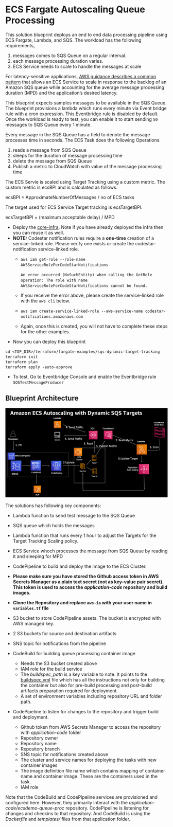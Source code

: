 # ECS Fargate Autoscaling Queue Processing

This solution blueprint deploys an end to end data processing pipeline using ECS Fargate, Lambda, and SQS. The workload has the following requirements,

1. messages comes to SQS Queue on a regular interval.
2. each message processing duration varies.
3. ECS Service needs to scale to handle the messages at scale

For latency-sensitive applications, [AWS guidance describes a common pattern](https://docs.aws.amazon.com/autoscaling/ec2/userguide/as-using-sqs-queue.html) that allows an ECS Service to scale in response to the backlog of an Amazon SQS queue while accounting for the average message processing duration (MPD) and the application’s desired latency.

This blueprint expects samples messages to be available in the SQS Queue. The blueprint provisions a lambda which runs every minute via Event bridge rule with a cron expression. This Eventbridge rule is disabled by default. Once the workload is ready to test, you can enable it to start sending `50` messages to SQS Queue every 1 minute. 

Every message in the SQS Queue has a field to denote the message processes time in seconds. The ECS Task does the following Operations.

1. reads a message from SQS Queue
2. sleeps for the duration of message processing time
3. delete the message from SQS Queue
4. Publish a metric to CloudWatch with value of the message processing time

The ECS Servie is scaled using Target Tracking using a custom metric. The custom metric is ecsBPI and is calculated as follows.

ecsBPI =  ApproximateNumberOfMessages / no of ECS tasks

The target used for ECS Service Target tracking is ecsTargetBPI.

ecsTargetBPI = (maximum acceptable delay) / MPD


* Deploy the [core-infra](../core-infra/README.md). Note if you have already deployed the infra then you can reuse it as well.
* **NOTE:** Codestar notification rules require a **one-time** creation of a service-linked role. Please verify one exists or create the codestar-notification service-linked role.
  * `aws iam get-role --role-name AWSServiceRoleForCodeStarNotifications`

    ```An error occurred (NoSuchEntity) when calling the GetRole operation: The role with name AWSServiceRoleForCodeStarNotifications cannot be found.```
  *  If you receive the error above, please create the service-linked role with the `aws cli` below.
  * `aws iam create-service-linked-role --aws-service-name codestar-notifications.amazonaws.com`
  * Again, once this is created, you will not have to complete these steps for the other examples.
* Now you can deploy this blueprint
```shell
cd <TOP_DIR>/terraform/fargate-examples/sqs-dynamic-target-tracking
terraform init
terraform plan
terraform apply -auto-approve
```
* To test, Go to Eventbridge Console and enable the Eventbridge rule `SQSTestMessageProducer`

## Blueprint Architecture

<p align="center">
  <img src="../../../docs/ecs-scaling-arch.png"/>
</p>

The solutions has following key components:

* Lambda function to send test message to the SQS Queue
* SQS queue which holds the messages
* Lambda function that runs every 1 hour to adjust the Targets for the Target Tracking Scaling policy. 
* ECS Service whoch processes the message from SQS Queue by reading it and sleeping for MPD
* CodePipeline to build and deploy the image to the ECS Cluster.

* **Please make sure you have stored the Github access token in AWS Secrets Manager as a plain text secret (not as key-value pair secret). This token is used to access the *application-code* repository and build images.**
* **Clone the Repository and replace `aws-ia` with your user name in `variables.tf` file**
* S3 bucket to store CodePipeline assets. The bucket is encrypted with AWS managed key.
* 2 S3 buckets for source and destination artifacts
* SNS topic for notifications from the pipeline
* CodeBuild for building queue processing container image
    * Needs the S3 bucket created above
    * IAM role for the build service
    * The *buildspec_path* is a key variable to note. It points to the [buildspec.yml](../../../application-code/ecsdemo-queue-proc/templates/buildspec.yml) file which has all the instructions not only for building the container but also for pre-build processing and post-build artifacts preparation required for deployment.
    * A set of environment variables including repository URL and folder path.
* CodePipeline to listen for changes to the repository and trigger build and deployment.
    * Github token from AWS Secrets Manager to access the repository with *application-code* folder
    * Repository owner
    * Repository name
    * Repository branch
    * SNS topic for notifications created above
    * The cluster and service names for deploying the tasks with new container images
    * The image definition file name which contains mapping of container name and container image. These are the containers used in the task.
    * IAM role

Note that the CodeBuild and CodePipeline services are provisioned and configured here. However, they primarily interact with the *application-code/ecsdemo-queue-proc* repository. CodePipeline is listening for changes and checkins to that repository. And CodeBuild is using the *Dockerfile* and *templates/* files from that application folder.
